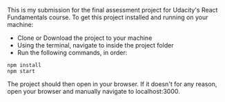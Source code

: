 This is my submission for the final assessment project for Udacity's
React Fundamentals course. To get this project installed and running
on your machine:

* Clone or Download the project to your machine
* Using the terminal, navigate to inside the project folder
* Run the following commands, in order:
```
npm install
npm start
```

The project should then open in your browser. If it doesn't for any reason,
open your browser and manually navigate to localhost:3000.
